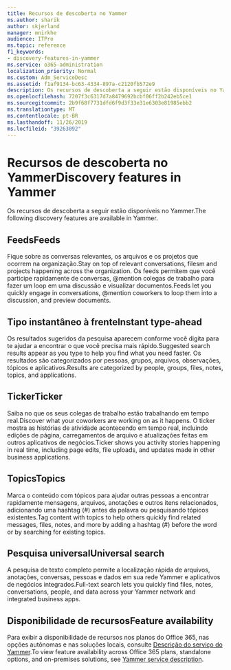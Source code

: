 ```yaml
---
title: Recursos de descoberta no Yammer
ms.author: sharik
author: skjerland
manager: mnirkhe
audience: ITPro
ms.topic: reference
f1_keywords:
- discovery-features-in-yammer
ms.service: o365-administration
localization_priority: Normal
ms.custom: Adm_ServiceDesc
ms.assetid: f1af9134-bc63-4334-897a-c2120fb572e9
description: Os recursos de descoberta a seguir estão disponíveis no Yammer.
ms.openlocfilehash: 7207f3c6317d7a8479692bcbf06ff2b242eb5ce1
ms.sourcegitcommit: 2b9f68f7731dfd6f9d3f33e31e6303e81985ebb2
ms.translationtype: MT
ms.contentlocale: pt-BR
ms.lasthandoff: 11/26/2019
ms.locfileid: "39263092"
---
```

# <a name="discovery-features-in-yammer"></a><span data-ttu-id="5535e-103">Recursos de descoberta no Yammer</span><span class="sxs-lookup"><span data-stu-id="5535e-103">Discovery features in Yammer</span></span>

<span data-ttu-id="5535e-104">Os recursos de descoberta a seguir estão disponíveis no Yammer.</span><span class="sxs-lookup"><span data-stu-id="5535e-104">The following discovery features are available in Yammer.</span></span>
  
## <a name="feeds"></a><span data-ttu-id="5535e-105">Feeds</span><span class="sxs-lookup"><span data-stu-id="5535e-105">Feeds</span></span>

<span data-ttu-id="5535e-106">Fique sobre as conversas relevantes, os arquivos e os projetos que ocorrem na organização.</span><span class="sxs-lookup"><span data-stu-id="5535e-106">Stay on top of relevant conversations, filesm and projects happening across the organization.</span></span> <span data-ttu-id="5535e-107">Os feeds permitem que você participe rapidamente de conversas, @mention colegas de trabalho para fazer um loop em uma discussão e visualizar documentos.</span><span class="sxs-lookup"><span data-stu-id="5535e-107">Feeds let you quickly engage in conversations, @mention coworkers to loop them into a discussion, and preview documents.</span></span>

## <a name="instant-type-ahead"></a><span data-ttu-id="5535e-108">Tipo instantâneo à frente</span><span class="sxs-lookup"><span data-stu-id="5535e-108">Instant type-ahead</span></span>

<span data-ttu-id="5535e-109">Os resultados sugeridos da pesquisa aparecem conforme você digita para te ajudar a encontrar o que você precisa mais rápido.</span><span class="sxs-lookup"><span data-stu-id="5535e-109">Suggested search results appear as you type to help you find what you need faster.</span></span> <span data-ttu-id="5535e-110">Os resultados são categorizados por pessoas, grupos, arquivos, observações, tópicos e aplicativos.</span><span class="sxs-lookup"><span data-stu-id="5535e-110">Results are categorized by people, groups, files, notes, topics, and applications.</span></span>
    
## <a name="ticker"></a><span data-ttu-id="5535e-111">Ticker</span><span class="sxs-lookup"><span data-stu-id="5535e-111">Ticker</span></span>

<span data-ttu-id="5535e-112">Saiba no que os seus colegas de trabalho estão trabalhando em tempo real.</span><span class="sxs-lookup"><span data-stu-id="5535e-112">Discover what your coworkers are working on as it happens.</span></span> <span data-ttu-id="5535e-113">O ticker mostra as histórias de atividade acontecendo em tempo real, incluindo edições de página, carregamentos de arquivo e atualizações feitas em outros aplicativos de negócios.</span><span class="sxs-lookup"><span data-stu-id="5535e-113">Ticker shows you activity stories happening in real time, including page edits, file uploads, and updates made in other business applications.</span></span>
  
## <a name="topics"></a><span data-ttu-id="5535e-114">Topics</span><span class="sxs-lookup"><span data-stu-id="5535e-114">Topics</span></span>

<span data-ttu-id="5535e-115">Marca o conteúdo com tópicos para ajudar outras pessoas a encontrar rapidamente mensagens, arquivos, anotações e outros itens relacionados, adicionando uma hashtag (#) antes da palavra ou pesquisando tópicos existentes.</span><span class="sxs-lookup"><span data-stu-id="5535e-115">Tag content with topics to help others quickly find related messages, files, notes, and more by adding a hashtag (#) before the word or by searching for existing topics.</span></span>
  
## <a name="universal-search"></a><span data-ttu-id="5535e-116">Pesquisa universal</span><span class="sxs-lookup"><span data-stu-id="5535e-116">Universal search</span></span>

<span data-ttu-id="5535e-117">A pesquisa de texto completo permite a localização rápida de arquivos, anotações, conversas, pessoas e dados em sua rede Yammer e aplicativos de negócios integrados.</span><span class="sxs-lookup"><span data-stu-id="5535e-117">Full-text search lets you quickly find files, notes, conversations, people, and data across your Yammer network and integrated business apps.</span></span>
  
## <a name="feature-availability"></a><span data-ttu-id="5535e-118">Disponibilidade de recursos</span><span class="sxs-lookup"><span data-stu-id="5535e-118">Feature availability</span></span>

<span data-ttu-id="5535e-119">Para exibir a disponibilidade de recursos nos planos do Office 365, nas opções autônomas e nas soluções locais, consulte [Descrição do serviço do Yammer](yammer-service-description.md).</span><span class="sxs-lookup"><span data-stu-id="5535e-119">To view feature availability across Office 365 plans, standalone options, and on-premises solutions, see [Yammer service description](yammer-service-description.md).</span></span>
  
  
